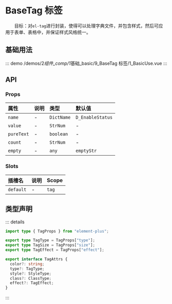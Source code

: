 # BaseTag 标签

&emsp;&emsp;目标：对`el-tag`进行封装，使得可以处理字典文件，并包含样式，然后可应用于表单、表格中，并保证样式风格统一。

## 基础用法

::: demo
/demos/2*组件\_comp/1*基础\_basic/9_BaseTag 标签/1_BasicUse.vue
:::

## API

### Props

| 属性       | 说明 | 类型       | 默认值           |
| :--------- | :--- | :--------- | :--------------- |
| `name`     | -    | `DictName` | `D_EnableStatus` |
| `value`    | -    | `StrNum`   | -                |
| `pureText` | -    | `boolean`  | -                |
| `count`    | -    | `StrNum`   | -                |
| `empty`    | -    | `any`      | `emptyStr`       |

### Slots

| 插槽名    | 说明 | Scope |
| :-------- | :--- | :---- |
| `default` | -    | `tag` |

## 类型声明

::: details

```ts
import type { TagProps } from "element-plus";

export type TagType = TagProps["type"];
export type TagSize = TagProps["size"];
export type TagEffect = TagProps["effect"];

export interface TagAttrs {
  color?: string;
  type?: TagType;
  style?: StyleType;
  class?: ClassType;
  effect?: TagEffect;
}
```

:::
